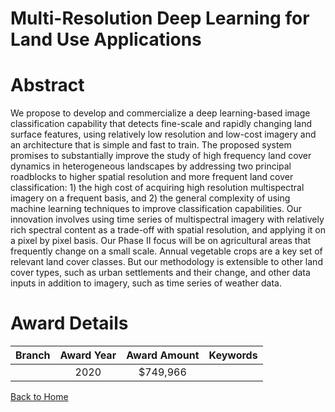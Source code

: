 
Multi-Resolution Deep Learning for Land Use Applications
========================================================

# Abstract


We propose to develop and commercialize a deep learning-based image classification capability that detects fine-scale and rapidly changing land surface features, using relatively low resolution and low-cost imagery and an architecture that is simple and fast to train. The proposed system promises to substantially improve the study of high frequency land cover dynamics in heterogeneous landscapes by addressing two principal roadblocks to higher spatial resolution and more frequent land cover classification: 1) the high cost of acquiring high resolution multispectral imagery on a frequent basis, and 2) the general complexity of using machine learning techniques to improve classification capabilities. Our innovation involves using time series of multispectral imagery with relatively rich spectral content as a trade-off with spatial resolution, and applying it on a pixel by pixel basis. Our Phase II focus will be on agricultural areas that frequently change on a small scale. Annual vegetable crops are a key set of relevant land cover classes. But our methodology is extensible to other land cover types, such as urban settlements and their change, and other data inputs in addition to imagery, such as time series of weather data.  

# Award Details

|Branch|Award Year|Award Amount|Keywords|
| :---: | :---: | :---: | :---: |
||2020|$749,966||
  
  


[Back to Home](https://github.com/chrischow/dod_sbir_awards/Reports/JT/#562)